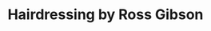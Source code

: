 ---
title: "Hairdressing by Ross Gibson"
url: /dublin/hairdressing-by-ross-gibson/
shop: hairdresser
---